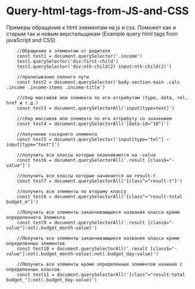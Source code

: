 # Query-html-tags-from-JS-and-CSS


Примеры обращения к html элементам на js и css. Поможет как и старым так и новым верстальщикам (Example query html tags from javaScript and CSS)

		//Обращение к элементам от родителя
		const test1 = document.querySelector('.income')
		test1.querySelector('div:first-child')
		test1.querySelector('div:nth-child(2) input:nth-child(2)')

		//прописывание полного пути
		const test2 = document.querySelector('body section.main .calc .income .income-items .income-title')

		//сбор массивов или элемента по его аттрибутам (type, data, rel, href и т.д.)
		const test3 = document.querySelectorAll('input[type=text]')
		
		//сбор массивов или элемента по его аттрибуту со значением
		const test4 = document.querySelectorAll('[data-id="10"]')

		//получение соседнего элемента
		const test5 = document.querySelector('input[type="tel"] ~ input[type="text"]')

		//получить все классы которые оканчиваются на -value
		const test6 = document.querySelectorAll('.result [class$="-value"]')

		//получить все классы которые начинается на result-t
		const test7 = document.querySelectorAll('[class^="result-t"]')

		//получить все элементы по второму классу
		const test8 = document.querySelectorAll('[class^="result-total budget_m"]')

		//Получить все элементы заканчивающиеся названия класса кроме определенного Элемента
		const test9 = document.querySelectorAll('.result [class$="-value"]:not(.budget_month-value)')

		//Получить все элементы заканчивающиеся названия класса кроме определенных элементов
		const test10 = document.querySelectorAll('.result [class$="-value"]:not(.budget_month-value):not(.budget_day-value)')

		//Получить все элементы кроме определенных элементов начиная с определенных классов
		const test11 = document.querySelectorAll('[class^="result-total budget_"]:not(.budget_day-value)')
